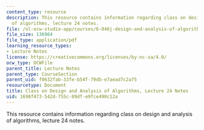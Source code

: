 ```yaml
---
content_type: resource
description: This resource contains information regarding class on design and analysis
  of algorithms, lecture 24 notes.
file: /ol-ocw-studio-app/courses/6-046j-design-and-analysis-of-algorithms-spring-2015/1698f473542d755c89dfe9fce490c12a_MIT6_046JS15_lec24.pdf
file_size: 136964
file_type: application/pdf
learning_resource_types:
- Lecture Notes
license: https://creativecommons.org/licenses/by-nc-sa/4.0/
ocw_type: OCWFile
parent_title: Lecture Notes
parent_type: CourseSection
parent_uid: f0632fab-33fe-b54f-79db-e7aead7c2a75
resourcetype: Document
title: Class on Design and Analysis of Algorithms, Lecture 24 Notes
uid: 1698f473-542d-755c-89df-e9fce490c12a
---
```

This resource contains information regarding class on design and analysis of algorithms, lecture 24 notes.